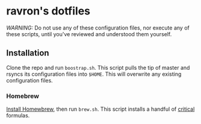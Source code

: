 # ravron's dotfiles
*WARNING:* Do not use any of these configuration files, nor execute any of these scripts, until you've reviewed and understood them yourself.

## Installation
Clone the repo and run `boostrap.sh`. This script pulls the tip of master and rsyncs its configuration files into `$HOME`. This will overwrite any existing configuration files.

### Homebrew
[Install Homewbrew](https://brew.sh/), then run `brew.sh`. This script installs a handful of [critical](https://github.com/ravron/dotfiles/blob/20094c05cc6128580ec8f1a0f15ccb86c2c20447/brew.sh#L36-L37) formulas. 


